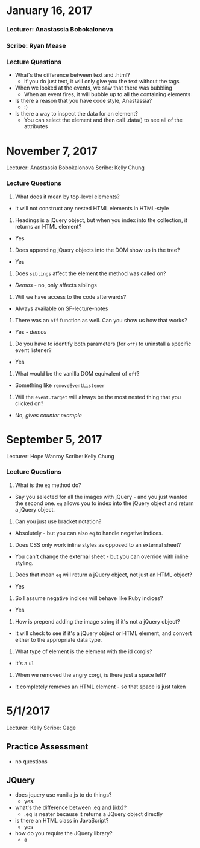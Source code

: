 # January 16, 2017

### Lecturer: Anastassia Bobokalonova
### Scribe: Ryan Mease

### Lecture Questions

+ What's the difference between text and .html? 
  + If you do just text, it will only give you the text without the tags 
+ When we looked at the events, we saw that there was bubbling
   + When an event fires, it will bubble up to all the containing elements 
+ Is there a reason that you have code style, Anastassia?
  + :)
+ Is there a way to inspect the data for an element? 
  + You can select the element and then call .data() to see all of the attributes 
  

# November 7, 2017

Lecturer: Anastassia Bobokalonova
Scribe: Kelly Chung

### Lecture Questions

1. What does it mean by top-level elements?
  + It will not construct any nested HTML elements in HTML-style
1. Headings is a jQuery object, but when you index into the collection,
it returns an HTML element?
  + Yes
1. Does appending jQuery objects into the DOM show up in the tree?
  + Yes
1. Does `siblings` affect the element the method was called on?
  + *Demos* - no, only affects siblings
1. Will we have access to the code afterwards?
  + Always available on SF-lecture-notes
1. There was an `off` function as well. Can you show us how that works?
  + Yes - *demos*
1. Do you have to identify both parameters (for `off`) to uninstall
a specific event listener?
  + Yes
1. What would be the vanilla DOM equivalent of `off`?
  + Something like `removeEventListener`
1. Will the `event.target` will always be the most nested thing that you
clicked on?
  + No, *gives counter example*

# September 5, 2017

Lecturer: Hope Wanroy
Scribe: Kelly Chung

### Lecture Questions

1. What is the `eq` method do?
  + Say you selected for all the images with jQuery - and you just wanted
  the second one. `eq` allows you to index into the jQuery object and
  return a jQuery object.
1. Can you just use bracket notation?
  + Absolutely - but you can also `eq` to handle negative indices.
1. Does CSS only work inline styles as opposed to an external sheet?
  + You can't change the external sheet - but you can override with
  inline styling.
1. Does that mean `eq` will return a jQuery object, not just an HTML object?
  + Yes
1. So I assume negative indices will behave like Ruby indices?
  + Yes
1. How is prepend adding the image string if it's not a jQuery object?
  + It will check to see if it's a jQuery object or HTML element, and
  convert either to the appropriate data type.
1. What type of element is the element with the id corgis?
  + It's a `ul`
1. When we removed the angry corgi, is there just a space left?
  + It completely removes an HTML element - so that space is just taken

# 5/1/2017

Lecturer: Kelly
Scribe: Gage

## Practice Assessment
+ no questions
## JQuery
+ does jquery use vanilla js to do things?
  + yes.
+ what's the difference between .eq and [idx]?
  + .eq is neater because it returns a JQuery object directly
+ is there an HTML class in JavaScript?
  + yes
+ how do you require the JQuery library?
  + a <script> tag in the head of an HTML document
+ should we host our own jQuery files or use a CDN?
  + use a CDN
## Demo
+ could you zoom in?
  + **zooms in**
+ what if you don't capture the event?
  + you don't need to capture it if you don't use it
+ why were you able to ??
  + the information we got was the same
+ what does .html do?
  + it sets the innerHTML of a jQuery element
+ currentTarget vs. target?
  + we'll get into that later
## Quiz
+ HTML element vs. a node list?
  + node list is an array(-like object) of HTML elements
+ is $('ul.test').('on', 'li', 'click') the same as
$('ul.test li').('on', 'click')?
  + i think in this case it is, yes
---
## Optional Zone
(11:15-11:30)
## General
+ jQuery uses .each; JS uses .forEach?
  + jQuery objects aren't technically arrays
+ when should we use .css()?
  + when you want to create inline styles (you shouldn't)
+ currentTarget vs. target?
  + currentTarget returns event-listening element; target returns event
  triggerer
+ data() vs. attr()?
  + data stores data in a jQuery object; attr stores data in the DOM
    + can people change an element's data?
      + yes, using jQuery
+ will data() secure your information?
  + no. nothing on the frontend is "secure"
+ is data-id different from id?
  + yes, they are different. id is a CSS selector.
+ what is attr()?
  + sets an attribute on the HTML element in the DOM
+ does attr() only work on attributes that already exist?
  + no. (best demonstrated with an example)
## Notes
+ i like trying the no-questions-until-the-end format
+ make the text on the screen even bigger
+ .text() similarly to .html() https://api.jquery.com/text/
  + it's easy to look up methods online; jQuery has good SEO
+ make sure you know about event delegation
  + $('ul.test').('on', 'li', 'click') !== $('ul.test li').('on', 'click')
+ attr() and data() are used in today's projects
  + probably worth reviewing the projects to see what is high-priority
  to cover in lecture (addClass, attr, data, &c.)
+ demos illustrated the answers to problems well
+ make sure to keep talking as you're writing a demo

# 2/27/17

Lecturer: Gage

Notes by Shamayel

## Asteroids Day

* Currying?
 * The idea of currying is that we don't want to pass all the arguments to a function at once
* What would happen if we passed more than one argument to the initial curry call?
 * It would get ignored
* If we didn't originally return the inner curried function, what would happen?
 * We'd get `undefined` returned back on the initial function call and wouldn't get anywhere
* How does returning work in the inner curry function? How do we get out of the inner function?
 * We're already out of it because the subsequent calls are invoking the inner function by itself

## jQuery

* What's the difference between `.click` and `.on`?
 * Click is shorthand for on click. On also lets you do event delegation
* Did adding a listener to the `a` tags override previous functionality?
 * No
* What if you have multiple attrs with the same name?
 * It'll return the first one
* Do single vs double quotes matter?
 * No
* How do you handle iterating over elements?
 * Use jQuery's `each` function
* How do you know if you're using a jQuery element vs HTML element?
 * Look at the return value for everything
* What if you want to look at a particular `a` tag?
 * Use `eq` to select the one you want
* Does changing an existing attr overwrite it?
 * Yes
* What's the difference between using `eq` and indexing into a list of `a` tags?
 * `eq` returns a collection with that item in it, indexing just returns the HTML element
* Do you get a collection back even with `id`?
 * Yes
* There are so many different ways to do things, what's the best way to do it?
 * Use classes over ids, use separate tags when you can. This is a really general question
* If you have a lot of code that needs to wait on the DOM loading, do you put it all in the listener?
 * Yes. If there's a lot of it, put it in another file
* Is this the same as `document.ready`?
 * Yes
* What if you put the `jQuery` at the bottom of the file?
 * jQuery itself can take a while to load; it's a big library. Putting it at the bottom means the HTML will get to load first before the library starts loading
* Is there a way to offset the loading of other files until certain things have loaded?
 * Yes, we won't get into that
* What's the deal with defining variables starting with a `$`?
 * It's a way to indicate that a function should be called with jQuery objects or to label a variable as a jQuery object

## Homework

* What's the best way to order CSS styles?
 * You can go from the top down. More importantly, work from most general to most specific
* Why do we assign stuff to `window`?
 * `window` is global in browser-based JS, gives us access to those things in the console to test or anywhere else in the code
* Why limit the reset file to only stuff on our page?
 * Browser optimization
* Should we reset `select` or `option`?
 * In general no, unless you have plans for them
* What's `e.currentTarget`?
 * `e` is the event. It has a lot of properties, like `target` and `currentTarget`. It lets us see what element got clicked and what element triggered the event
* If we have listeners on the `a` and `html`, which takes precedence?
 * They fire in the order that they're hit, so `a` first.
* Are event handlers expensive to make?
 * No

## Quiz

* Instead of delegating, could you just be more specific about the tag and use `click`?
 * Yes, but the difference is that using `click` will put a listener on every child and using delegation puts the listener on the parent and lets all the children be listened to


## 6/15/2016

Lecturer: Claire Rogers

### Questions

  * What does `.eq()` do
  * Difference between `mousedown` and `mouseenter`

### Notes

  * Very few questions - lecture ended after ~20 min
  * There were no questions on CSS friends
  * For the few questions that were asked, I live demoed in dev-tools to explain how certain properties worked.  I think that was very helpful, and it provoked more questions.
